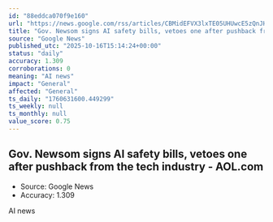 ```yaml
---
id: "88eddca070f9e160"
url: "https://news.google.com/rss/articles/CBMidEFVX3lxTE05UHUwcE5zQnJHM09NR2NJckJabU5ramw2NUYtbmhIcEN0dU82RVl1WkZJd1l1YnhmelBsazhUVFZVYlVXMnkweEVOdFU2bWxDb1BYTl81V3NjN0sxRWI4blJyUjRDdVVtQXMwWDFOUVItMVF4?oc=5"
title: "Gov. Newsom signs AI safety bills, vetoes one after pushback from the tech industry - AOL.com"
source: "Google News"
published_utc: "2025-10-16T15:14:24+00:00"
status: "daily"
accuracy: 1.309
corroborations: 0
meaning: "AI news"
impact: "General"
affected: "General"
ts_daily: "1760631600.449299"
ts_weekly: null
ts_monthly: null
value_score: 0.75
---
```

## Gov. Newsom signs AI safety bills, vetoes one after pushback from the tech industry - AOL.com

- Source: Google News
- Accuracy: 1.309

AI news
